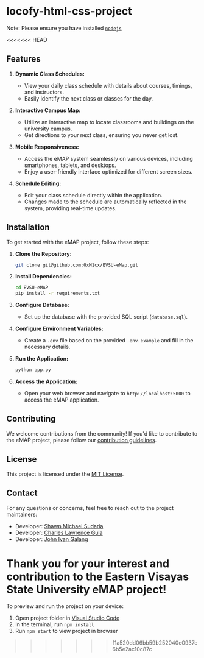 
  # locofy-html-css-project

  Note: Please ensure you have installed <code><a href="https://nodejs.org/en/download/">nodejs</a></code>

<<<<<<< HEAD
## Features

1. **Dynamic Class Schedules:**

    - View your daily class schedule with details about courses, timings, and instructors.
    - Easily identify the next class or classes for the day.

2. **Interactive Campus Map:**

    - Utilize an interactive map to locate classrooms and buildings on the university campus.
    - Get directions to your next class, ensuring you never get lost.

3. **Mobile Responsiveness:**

    - Access the eMAP system seamlessly on various devices, including smartphones, tablets, and desktops.
    - Enjoy a user-friendly interface optimized for different screen sizes.

4. **Schedule Editing:**
    - Edit your class schedule directly within the application.
    - Changes made to the schedule are automatically reflected in the system, providing real-time updates.

## Installation

To get started with the eMAP project, follow these steps:

1. **Clone the Repository:**

    ```bash
    git clone git@github.com:0xM1cx/EVSU-eMap.git
    ```

2. **Install Dependencies:**

    ```bash
    cd EVSU-eMAP
    pip install -r requirements.txt
    ```

3. **Configure Database:**

    - Set up the database with the provided SQL script (`database.sql`).

4. **Configure Environment Variables:**

    - Create a `.env` file based on the provided `.env.example` and fill in the necessary details.

5. **Run the Application:**

    ```bash
    python app.py
    ```

6. **Access the Application:**
    - Open your web browser and navigate to `http://localhost:5000` to access the eMAP application.

## Contributing

We welcome contributions from the community! If you'd like to contribute to the eMAP project, please follow our [contribution guidelines](CONTRIBUTING.md).

## License

This project is licensed under the [MIT License](LICENSE).

## Contact

For any questions or concerns, feel free to reach out to the project maintainers:

-   Developer: [Shawn Michael Sudaria](mailto:shawnmichaelsudaria14@gmail.com)
-   Developer: [Charles Lawrence Gula](mailto:lancegula05@gmail.com)
-   Developer: [John Ivan Galang](mailto:johnivan.galang@evsu.edu.ph)

Thank you for your interest and contribution to the Eastern Visayas State University eMAP project!
=======
  To preview and run the project on your device:
  1) Open project folder in <a href="https://code.visualstudio.com/download">Visual Studio Code</a>
  2) In the terminal, run `npm install`
  3) Run `npm start` to view project in browser
  
>>>>>>> f1a520dd06bb59b252040e0937e6b5e2ac10c87c
